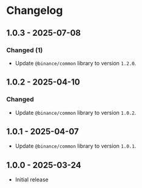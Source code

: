 # Changelog

## 1.0.3 - 2025-07-08

### Changed (1)

- Update `@binance/common` library to version `1.2.0`.

## 1.0.2 - 2025-04-10

### Changed

- Update `@binance/common` library to version `1.0.2`.

## 1.0.1 - 2025-04-07

- Update `@binance/common` library to version `1.0.1`.

## 1.0.0 - 2025-03-24

- Initial release
